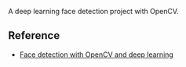 A deep learning face detection project with OpenCV.

## Reference

- [Face detection with OpenCV and deep learning](https://www.pyimagesearch.com/2018/02/26/face-detection-with-opencv-and-deep-learning/)